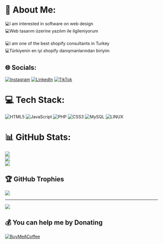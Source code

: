 # 💫 About Me:
💻I am interested in software on web design<br>💻Web tasarım üzerine yazılım ile ilgileniyorum<br><br>💻I am one of the best shopify consultants in Turkey<br>💻Türkiyenin en iyi shopify danışmanlarından biriyim<br>


## 🌐 Socials:
[![Instagram](https://img.shields.io/badge/Instagram-%23E4405F.svg?logo=Instagram&logoColor=white)](https://instagram.com/ahmetbasee) [![LinkedIn](https://img.shields.io/badge/LinkedIn-%230077B5.svg?logo=linkedin&logoColor=white)](https://linkedin.com/in/ahmetbasee) [![TikTok](https://img.shields.io/badge/TikTok-%23000000.svg?logo=TikTok&logoColor=white)](https://tiktok.com/@thebaser) 

# 💻 Tech Stack:
![HTML5](https://img.shields.io/badge/html5-%23E34F26.svg?style=for-the-badge&logo=html5&logoColor=white) ![JavaScript](https://img.shields.io/badge/javascript-%23323330.svg?style=for-the-badge&logo=javascript&logoColor=%23F7DF1E) ![PHP](https://img.shields.io/badge/php-%23777BB4.svg?style=for-the-badge&logo=php&logoColor=white) ![CSS3](https://img.shields.io/badge/css3-%231572B6.svg?style=for-the-badge&logo=css3&logoColor=white) ![MySQL](https://img.shields.io/badge/mysql-%2300f.svg?style=for-the-badge&logo=mysql&logoColor=white) ![LINUX](https://img.shields.io/badge/Linux-FCC624?style=for-the-badge&logo=linux&logoColor=black)
# 📊 GitHub Stats:
![](https://github-readme-stats.vercel.app/api?username=ahmetbasee&theme=dark&hide_border=false&include_all_commits=false&count_private=false)<br/>
![](https://github-readme-streak-stats.herokuapp.com/?user=ahmetbasee&theme=dark&hide_border=false)<br/>
![](https://github-readme-stats.vercel.app/api/top-langs/?username=ahmetbasee&theme=dark&hide_border=false&include_all_commits=false&count_private=false&layout=compact)

## 🏆 GitHub Trophies
![](https://github-profile-trophy.vercel.app/?username=ahmetbasee&theme=radical&no-frame=false&no-bg=true&margin-w=4)

---
[![](https://visitcount.itsvg.in/api?id=ahmetbasee&icon=0&color=0)](https://visitcount.itsvg.in)

  ## 💰 You can help me by Donating
  [![BuyMeACoffee](https://img.shields.io/badge/Buy%20Me%20a%20Coffee-ffdd00?style=for-the-badge&logo=buy-me-a-coffee&logoColor=black)](https://buymeacoffee.com/https://www.buymeacoffee.com/ahmetbasee) 

  
<!-- Proudly created with GPRM ( https://gprm.itsvg.in ) -->
